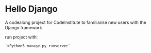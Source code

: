 # Hello Django 

A codealong project for CodeInstitute to familiarise new users with the Django framework

run project with: 

    `>Python3 manage.py runserver`

